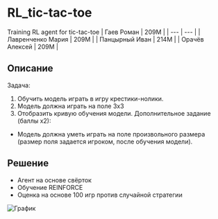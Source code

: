 # RL_tic-tac-toe
Training RL agent for tic-tac-toe
| Гаев Роман | 209М |
| --- | --- | 
| Лавренченко Мария | 209М |
| Панцырный Иван | 214М |
| Орачёв Алексей | 209М |


## Описание
Задача:
1. Обучить модель играть в игру крестики-нолики.
2. Модель должна играть на поле 3х3
3. Отобразить кривую обучения модели.
Дополнительное задание (баллы х2):
* Модель должна уметь играть на поле произвольного размера (размер поля задается игроком, после обучения модели).

## Решение
- Агент на основе свёрток
- Обучение REINFORCE
- Оценка на основе 100 игр против случайной стратегии

![График]()
